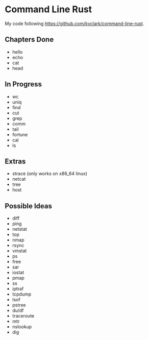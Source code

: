 # Command Line Rust

My code following <https://github.com/kyclark/command-line-rust>.

## Chapters Done

- hello
- echo
- cat
- head

## In Progress

- wc
- uniq
- find
- cut
- grep
- comm
- tail
- fortune
- cal
- ls

## Extras

- strace (only works on x86_64 linux)
- netcat
- tree
- host

## Possible Ideas

- diff
- ping
- netstat
- top
- nmap
- rsync
- vmstat
- ps
- free
- sar
- iostat
- pmap
- ss
- iptraf
- tcpdump
- lsof
- pstree
- du/df
- traceroute
- mtr
- nslookup
- dig
